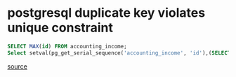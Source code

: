 # postgresql duplicate key violates unique constraint

```sql
SELECT MAX(id) FROM accounting_income;
Select setval(pg_get_serial_sequence('accounting_income', 'id'),(SELECT MAX(id) FROM accounting_income));
```

[source](https://stackoverflow.com/questions/4448340/postgresql-duplicate-key-violates-unique-constraint)









